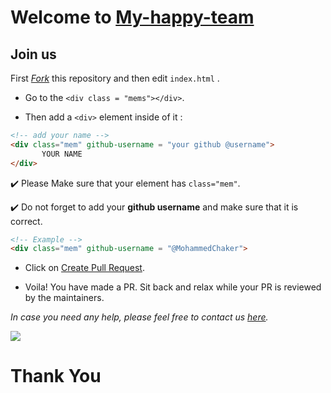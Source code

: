 # Welcome to [My-happy-team](https://github.com/my-happy-team/)

## Join us 

 First *[Fork](https://github.com/my-happy-team/join-us)* this repository and then edit `index.html` .

* Go to the `<div class = "mems"></div>`.

* Then add a `<div>` element inside of it :

```html
<!-- add your name -->
<div class="mem" github-username = "your github @username">
       YOUR NAME 
</div>
```

:heavy_check_mark: Please Make sure that your element has ```class="mem"```.

:heavy_check_mark: Do not forget to add your **github username** and make sure that it is correct.

```html
<!-- Example -->
<div class="mem" github-username = "@MohammedChaker">
```

* Click on [Create Pull Request](https://github.com/my-happy-team/join-us/compare).

* Voila! You have made a PR. Sit back and relax while your PR is reviewed by the maintainers.

*In case you need any help, please feel free to contact us [here](https://github.com/my-happy-team).*

![](../images/new-mem-en.png)

# Thank You

